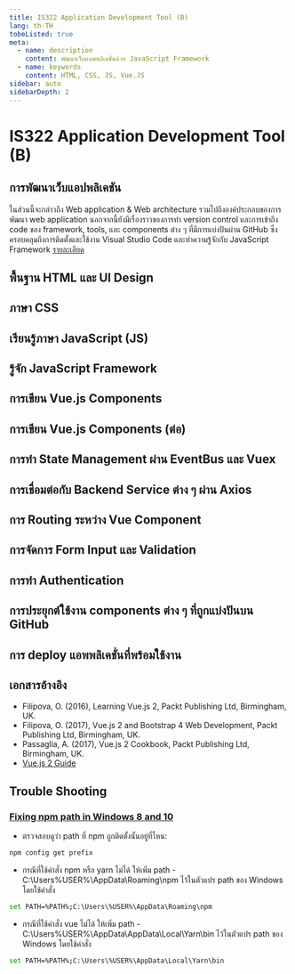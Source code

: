 ```yaml
---
title: IS322 Application Development Tool (B)
lang: th-TH
tobeListed: true
meta:
  - name: description
    content: พัฒนาเว็บแอพพลิเคชั่นด้วย JavaScript Framework
  - name: keywords
    content: HTML, CSS, JS, Vue.JS
sidebar: auto
sidebarDepth: 2
---
```


# IS322 Application Development Tool (B)

## การพัฒนาเว็บแอปพลิเคชัน

ในส่วนนี้จะกล่าวถึง Web application & Web architecture รวมไปถึงองค์ประกอบของการพัฒนา web application นอกจากนี้ยังมีเรื่องราวของการทำ version control และการเข้าถึง code ของ framework, tools, และ components ต่าง ๆ ที่มีการแบ่งปันผ่าน GitHub ซึ่งครอบคลุมถึงการติดตั้งและใช้งาน Visual Studio Code และทำความรู้จักกับ JavaScript Framework [รายละเอียด](/courses/is322/week-01.md)

## พื้นฐาน HTML และ UI Design

## ภาษา CSS

## เรียนรู้ภาษา JavaScript (JS)

## รู้จัก JavaScript Framework

## การเขียน Vue.js Components

## การเขียน Vue.js Components (ต่อ)

## การทำ State Management ผ่าน EventBus และ Vuex

## การเชื่อมต่อกับ Backend Service ต่าง ๆ ผ่าน Axios

## การ Routing ระหว่าง Vue Component

## การจัดการ Form Input และ Validation

## การทำ Authentication

## การประยุกต์ใช้งาน components ต่าง ๆ ที่ถูกแบ่งปันบน GitHub

## การ deploy แอพพลิเคชั่นที่พร้อมใช้งาน

## เอกสารอ้างอิง

- Filipova, O. (2016), Learning Vue.js 2, Packt Publishing Ltd, Birmingham, UK.
- Filipova, O. (2017), Vue.js 2 and Bootstrap 4 Web Development, Packt Publishing Ltd, Birmingham, UK.
- Passaglia, A. (2017), Vue.js 2 Cookbook, Packt Publishing Ltd, Birmingham, UK.
- [Vue.js 2 Guide](<https://vuejs.org/v2/guide/>)

## Trouble Shooting

### [Fixing npm path in Windows 8 and 10](<https://stackoverflow.com/questions/27864040/fixing-npm-path-in-windows-8-and-10/32159233#32159233>)

- ตรวจสอบดูว่า path ที่ npm ถูกติดตั้งนั้นอยู่ที่ไหน:

```bash
npm config get prefix
```

- กรณีที่ใช้คำสั่ง npm หรือ yarn ไม่ได้ ให้เพิ่ม path - C:\Users\%USER%\AppData\Roaming\npm ไว้ในตัวแปร path ของ Windows โดยใช้คำสั่ง

```bash
set PATH=%PATH%;C:\Users\%USER%\AppData\Roaming\npm
```

- กรณีที่ใช้คำสั่ง vue ไม่ได้ ให้เพิ่ม path - C:\Users\%USER%\AppData\AppData\Local\Yarn\bin ไว้ในตัวแปร path ของ Windows โดยใช้คำสั่ง

```bash
set PATH=%PATH%;C:\Users\%USER%\AppData\Local\Yarn\bin
```
